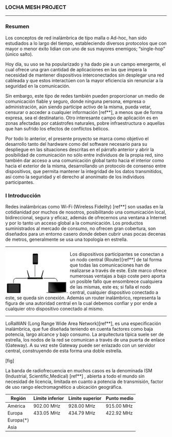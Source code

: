 ### LOCHA MESH PROJECT
---
### Resumen
Los conceptos de red inalámbrica de tipo malla o Ad-hoc, han sido estudiados a lo largo del tiempo, estableciendo diversos protocolos que con mayor o menor éxito lidian con uno de sus mayores enemigos; “single-hop” (único salto).

Hoy día, su uso se ha popularizado y ha dado pie a un campo emergente, el cual ofrece una gran cantidad de aplicaciones en las que impera la necesidad de mantener dispositivos interconectados sin desplegar una red cableada y que estos interactúen con la mayor eficiencia sin renunciar a la seguridad en la comunicación.

Sin embargo, este tipo de redes también pueden proporcionar un medio de comunicación fiable y seguro, donde ninguna persona, empresa o administración, aún siendo partícipe activo de la misma, pueda vetar, censurar o acceder a cualquier información [ref**], a menos que de forma expresa, sea el destinatario. Otro interesante campo de aplicación es en zonas afectadas por catástrofes naturales, pobre infraestructura o aquellas que han sufrido los efectos de conflictos bélicos.

Por todo lo anterior, el presente proyecto se marca como objetivo el desarrollo tanto del hardware como del software necesario para su despliegue en las situaciones descritas en el párrafo anterior y abrir la posibilidad de comunicación no sólo entre individuos de la propia red, sino también dar acceso a una comunicación global tanto hacia el interior como hacia el exterior de la misma, desarrollando un protocolo de consenso entre dispositivos, que permita mantener la integridad de los datos transmitidos, así como la seguridad y el derecho al anonimato de los individuos participantes.

### I Introducción

Redes inalámbricas como Wi-Fi (Wireless Fidelity) [ref**] son usadas en la cotidianidad por muchos de nosotros, posibilitando una comunicación local, bidireccional, segura y eficaz, además de ofrecernos una ventana a Internet y por lo tanto un acceso global a la comunicación. Los productos suministrados al mercado de consumo, no ofrecen gran cobertura, son diseñados para un entorno casero donde deben cubrir unas pocas decenas de metros, generalmente se usa una topología en estrella.

---

<img align="left" src="media/star.png" width="40%"/>
Los dispositivos participantes se conectan a un nodo central (Router)[ref**] de tal forma que todas las comunicaciones han de realizarse a través de este. Este marco ofrece numerosas ventajas a bajo coste pero aporta un posible fallo que ensombrece cualquiera de las mismas, este es; si falla el nodo central, cualquier dispositivo conectado a este, se queda sin conexión. Además un router inalámbrico, representa la figura de una autoridad central en la cual debemos confiar y por ende a cualquier otro dispositivo conectado al mismo.

---

LoRaWAN (Long Range Wide Area Network)[ref**], es una especificación inalámbrica, que fue diseñada teniendo en cuenta factores como baja potencia, largo alcance y bajo consumo. La arquitectura típica suele ser de estrella, los nodos de la red  se comunican a través de una puerta de enlace (Gateway). A su vez este Gateway puede ser enlazado con un servidor central, construyendo de esta forma una doble estrella.

[fig]

La banda de radiofrecuencia en muchos casos es la denominada  ISM (Industrial, Scientific,Medical) [ref**] , abierta a todo el mundo sin necesidad de licencia, limitada en cuanto a potencia de transmisión, factor de uso rango electromagnético a ubicación geográfica.


| Región    | Límite inferior | Límite superior | Punto medio |
|-----------|-----------------|-----------------|-------------|
| América   | 902.00 MHz      | 928.00 MHz      | 915.00 MHz  |
| Europa    | 433.05 MHz      | 434.79 MHz      | 422.92 MHz  |
| Europa(*) |                 |                 |             |
| Asia      |                 |                 |             |

